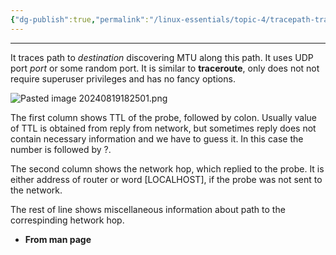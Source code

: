 ```yaml
---
{"dg-publish":true,"permalink":"/linux-essentials/topic-4/tracepath-tracepath6/","noteIcon":""}
---
```


---
It traces path to _destination_ discovering MTU along this path. It uses UDP port _port_ or some random port. It is similar to **traceroute**, only does not not require superuser privileges and has no fancy options.

![Pasted image 20240819182501.png](/img/user/Linux%20Essentials/Topic%204/Topic4%20reference%20images/Pasted%20image%2020240819182501.png)

The first column shows TTL of the probe, followed by colon. Usually value of TTL is obtained from reply from network, but sometimes reply does not contain necessary information and we have to guess it. In this case the number is followed by ?.

The second column shows the network hop, which replied to the probe. It is either address of router or word [LOCALHOST], if the probe was not sent to the network.

The rest of line shows miscellaneous information about path to the correspinding hetwork hop.

- **From man page**
